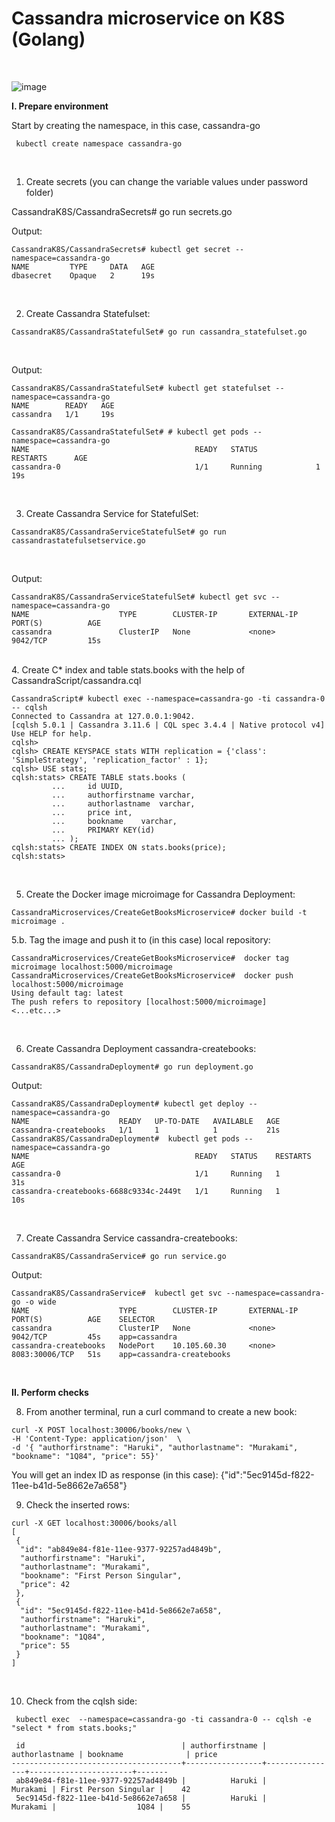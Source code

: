 # Cassandra microservice on K8S (Golang)
</br>


![image](https://github.com/Fyoriquek/GoCassandraK8S/assets/166552285/de6f518d-091a-4ba1-ba38-00252d184b4a)



<b> I. Prepare environment </b>

Start by creating the namespace, in this case, cassandra-go
```
 kubectl create namespace cassandra-go
```
</br>

1. Create secrets (you can change the variable values under password folder)
   
CassandraK8S/CassandraSecrets# go run secrets.go

Output:
```
CassandraK8S/CassandraSecrets# kubectl get secret --namespace=cassandra-go
NAME         TYPE     DATA   AGE
dbasecret    Opaque   2      19s

```

</br>

2. Create Cassandra Statefulset:

```
CassandraK8S/CassandraStatefulSet# go run cassandra_statefulset.go
```

</br>

Output:
```
CassandraK8S/CassandraStatefulSet# kubectl get statefulset --namespace=cassandra-go
NAME        READY   AGE
cassandra   1/1     19s

CassandraK8S/CassandraStatefulSet# # kubectl get pods --namespace=cassandra-go
NAME                                     READY   STATUS             RESTARTS      AGE
cassandra-0                              1/1     Running            1             19s

```
</br>

3. Create Cassandra Service for StatefulSet:
```
CassandraK8S/CassandraServiceStatefulSet# go run cassandrastatefulsetservice.go
```
</br>

Output:
```
CassandraK8S/CassandraServiceStatefulSet# kubectl get svc --namespace=cassandra-go
NAME                    TYPE        CLUSTER-IP       EXTERNAL-IP   PORT(S)          AGE
cassandra               ClusterIP   None             <none>        9042/TCP         15s

```
</br>
4. Create C* index and table stats.books with the help of CassandraScript/cassandra.cql

```
CassandraScript# kubectl exec --namespace=cassandra-go -ti cassandra-0 -- cqlsh
Connected to Cassandra at 127.0.0.1:9042.
[cqlsh 5.0.1 | Cassandra 3.11.6 | CQL spec 3.4.4 | Native protocol v4]
Use HELP for help.
cqlsh>
cqlsh> CREATE KEYSPACE stats WITH replication = {'class': 'SimpleStrategy', 'replication_factor' : 1};
cqlsh> USE stats;
cqlsh:stats> CREATE TABLE stats.books (
         ...     id UUID,
         ...     authorfirstname varchar,
         ...     authorlastname  varchar,
         ...     price int,
         ...     bookname    varchar,
         ...     PRIMARY KEY(id)
         ... );
cqlsh:stats> CREATE INDEX ON stats.books(price);
cqlsh:stats>
```
</br>

5. Create the Docker image microimage for Cassandra Deployment:
```
CassandraMicroservices/CreateGetBooksMicroservice# docker build -t microimage .
``` 
5.b. Tag the image and push it to (in this case) local repository:

```
CassandraMicroservices/CreateGetBooksMicroservice#  docker tag microimage localhost:5000/microimage
CassandraMicroservices/CreateGetBooksMicroservice#  docker push localhost:5000/microimage
Using default tag: latest
The push refers to repository [localhost:5000/microimage]
<...etc...>
```
</br>

6. Create Cassandra Deployment cassandra-createbooks:

```
CassandraK8S/CassandraDeployment# go run deployment.go
```
Output:

```
CassandraK8S/CassandraDeployment# kubectl get deploy --namespace=cassandra-go
NAME                    READY   UP-TO-DATE   AVAILABLE   AGE
cassandra-createbooks   1/1     1            1           21s
CassandraK8S/CassandraDeployment#  kubectl get pods --namespace=cassandra-go
NAME                                     READY   STATUS    RESTARTS      AGE
cassandra-0                              1/1     Running   1             31s
cassandra-createbooks-6688c9334c-2449t   1/1     Running   1             10s
```

</br>

7. Create Cassandra Service cassandra-createbooks:

```
CassandraK8S/CassandraService# go run service.go
```
Output:
```
CassandraK8S/CassandraService#  kubectl get svc --namespace=cassandra-go -o wide
NAME                    TYPE        CLUSTER-IP       EXTERNAL-IP   PORT(S)          AGE    SELECTOR
cassandra               ClusterIP   None             <none>        9042/TCP         45s    app=cassandra
cassandra-createbooks   NodePort    10.105.60.30     <none>        8083:30006/TCP   51s    app=cassandra-createbooks

```
</br>

<b> II. Perform checks </b>

8. From another terminal, run a curl command to create a new book:

```
curl -X POST localhost:30006/books/new \
-H 'Content-Type: application/json'  \
-d '{ "authorfirstname": "Haruki", "authorlastname": "Murakami", "bookname": "1Q84", "price": 55}'
```
You will get an index ID as response (in this case): {"id":"5ec9145d-f822-11ee-b41d-5e8662e7a658"}
</br>

9. Check the inserted rows:

```
curl -X GET localhost:30006/books/all
[
 {
  "id": "ab849e84-f81e-11ee-9377-92257ad4849b",
  "authorfirstname": "Haruki",
  "authorlastname": "Murakami",
  "bookname": "First Person Singular",
  "price": 42
 },
 {
  "id": "5ec9145d-f822-11ee-b41d-5e8662e7a658",
  "authorfirstname": "Haruki",
  "authorlastname": "Murakami",
  "bookname": "1Q84",
  "price": 55
 }
]
```
</br>

10. Check from the cqlsh side:
```
 kubectl exec  --namespace=cassandra-go -ti cassandra-0 -- cqlsh -e "select * from stats.books;"

 id                                   | authorfirstname | authorlastname | bookname              | price
--------------------------------------+-----------------+----------------+-----------------------+-------
 ab849e84-f81e-11ee-9377-92257ad4849b |          Haruki |       Murakami | First Person Singular |    42
 5ec9145d-f822-11ee-b41d-5e8662e7a658 |          Haruki |       Murakami |                  1Q84 |    55
```


